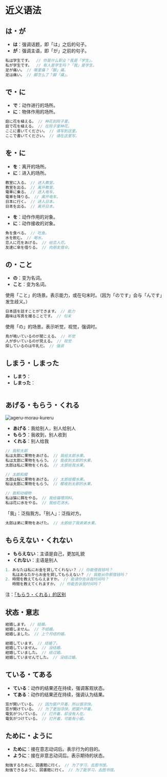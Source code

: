 # 近义语法

## は・が

- **は**：强调话题，即「は」之后的句子。
- **が**：强调主语，即「が」之前的句子。

```js
私は学生です。  // 你是什么职业？我是「学生」。
私が学生です。  // 有人是学生吗？「我」是学生。
足が痛い。 // 哪里痛？「脚」痛。
足は痛い。 // 脚怎么了？脚「痛」。
```

## で・に

- **で**：动作进行的场所。
- **に**：物体作用的场所。

```js
庭に花を植える。 // 种花到院子里。
庭で花を植える。 // 在院子里种花。
ここに書いてください。 // 请写到这里。
ここで書いてください。 // 请在这里写。
```

## を・に

- **を**：离开的场所。
- **に**：进入的场所。

```js
教室に入る。 // 进入教室。
教室を出る。 // 离开教室。
電車に乗る。 // 进入电车。
電車を降りる。 // 离开电车。
日本に行く。 // 进入日本。
日本を出る。 // 离开日本。
```

- **を**：动作作用的对象。
- **に**：动作接收的对象。

```js
魚を食べる。 // 吃鱼。
水を飲む。 // 喝水。
恋人に花をあげる。 // 给恋人花。
友達に傘を借りる。 // 向朋友借伞。
```

## の・こと

- **の**：变为名词。
- **こと**：变为名词。

使用「こと」的场景。表示能力，或在句末时。（因为「のです」会与「んです」发生歧义。）

```js
日本語を話すことができます。 // 能力
趣味は写真を撮ることです。 // 句末
```

使用「の」的场景。表示听觉，视觉，强调时。

```js
鳥が鳴いているのが聞こえる。 // 听觉
人が歩いているのが見える。 // 视觉
探しているのは牛乳だ。 // 强调
```

## しまう・しまった

- **しまう**：
- **しまった**：

```js

```

## あげる・もらう・くれる

![ageru-morau-kureru](/vocab-compare-ageru-morau-kureru.svg)

- **あげる**：我给别人，别人给别人
- **もらう**：我收到，别人收到
- **くれる**：别人给我

```js
// 我和太郎
私は太郎に果物をあげる。 // 我给太郎水果。
私は太郎に果物をもらう。 // 我收到太郎的水果。
太郎は私に果物をくれる。 // 太郎给我水果。

// 太郎和樱
太郎は桜に果物をあげる。 // 太郎给樱水果。
桜は太郎に果物をもらう。 // 樱收到太郎的水果。

// 我和动植物
私は猫に餌をやる。 // 我给猫喂饲料。
私は花に水をやる。 // 我给花浇水。
```

「我」：泛指我方。「别人」：泛指对方。

```js
太郎は弟に果物をあげた。 // 太郎给了我弟弟水果。
```

## もらえない・くれない

- **もらえない**：主语是自己，更加礼貌
- **くれない**：主语是别人

```js
1. あなたは私にお金を貸してくれない？ // 你能借我钱吗？
   私はあなたからお金を貸してもらえない？ // 我能从你那借钱吗？
2. 時間を教えてもらえますか。 // 能请你告诉我时间吗？
   時間を教えてくれますか。 // 你能告诉我时间吗？
```

注：[「もらう・くれる」的区别](#あげるもらうくれる)

## 状态・意志

```js
結婚します。 // 结婚。
結婚しません。 // 不结婚。
結婚しました。 // 上个月结的婚。

結婚しています。 // 结婚了。
結婚していません。 // 没结婚。
結婚していました。 // 结过婚。
結婚していませんでした。 // 没结过婚。
```

## ている・てある

- **ている**：动作的结果还在持续，强调客观状态。
- **てある**：动作的结果还在持续，强调认为结果。

```js
窓が開いている。 // 因为窗户开着，所以很凉快。
窓が開けている。 // 为了更加凉快，把窗户开着。
電気がついている。 // 灯开着，却没有人在。
電気がつけている。 // 灯开着，可能有小偷。
```

## ために・ように

- **ために**：接在意志动词后。表示行为的目的。
- **ように**：接在非意志动词后。表示期待的状态。

```js
勉強するために、図書館に行く。 // 为了学习，去图书馆。
勉強できるように、図書館に行く。 // 为了能学习，去图书馆。
```
